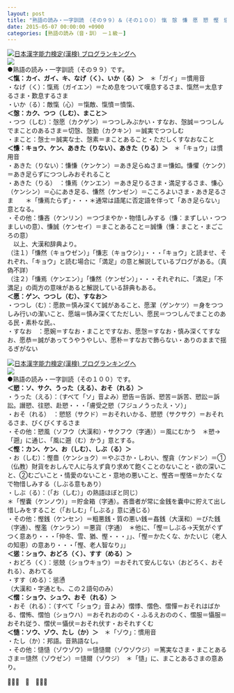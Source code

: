 ```yaml
---
layout: post
title: "熟語の読み・一字訓読　（その９９）＆（その１００）　愾　愨　慊　愿　愬　慳　慫　慥　　"
date: 2015-05-07 00:00:00 +0900
categories: [熟語の読み（音・訓）　ー１級－]
---
```


[![](/syuusyuu9701/assets/images/熟語の読み・一字訓読-（その９９）＆（その１００）-愾-愨-慊-愿-愬-慳-慫-慥--br_c_3028_1.gif)](http://blog.with2.net/link.php?1659096:3028 "日本漢字能力検定(漢検) ブログランキングへ")[日本漢字能力検定(漢検) ブログランキングへ](http://blog.with2.net/link.php?1659096:3028)  
![](/syuusyuu9701/assets/images/熟語の読み・一字訓読-（その９９）＆（その１００）-愾-愨-慊-愿-愬-慳-慫-慥--c765c7aadd0cb0bb8a5320f300805746.png)  
●熟語の読み・一字訓読（その９９）です。  
**＜愾：カイ、ガイ、キ、なげ（く）、いか（る）＞**　＊「ガイ」＝慣用音  
・なげ（く）：愾焉（ガイエン）＝ため息をついて嘆息するさま、愾然＝太息するさま・歎息するさま  
・いか（る）：敵愾（心）＝愾敵、愾憤＝憤愾、  
**＜愨：カク、つつ（しむ）、まこと＞**  
・つつ（しむ）：愨愿（カクゲン）＝つつしみぶかい・すなお、愨誠＝つつしんでまことのあるさま＝切愨、愨勤（カクキン）＝誠実でつつしむ  
・まこと：愨士＝誠実な士、愨素＝まことあること・ただしくすなおなこと  
**＜慊：キョウ、ケン、あきた（りない）、あきた（りる）＞**　＊「キョウ」は慣用音  
・あきた（りない）：慊慊（ケンケン）＝あき足らぬさま＝慊如。慊懼（ケンク）＝あき足らずにつつしみおそれること  
・あきた（りる）　：慊焉（ケンエン）＝あき足りるさま・満足するさま、慊心（ケンシン）＝心にあき足る、慊然（ケンゼン）＝こころよいさま・あき足るさま　　＊「慊焉たらず」・・・＊通常は語尾に否定語を伴って「あき足らない」意となる。  
・その他：慊吝（ケンリン）＝つづまやか・物惜しみする（慊：まずしい・つつましいの意）、慊誠（ケンセイ）＝まことあること＝誠慊（慊：まこと・まごころの意）  
　以上、大漢和辞典より。  
（注１）「慊然（キョウゼン）」「慊志（キョウシ）」・・・「キョウ」と読ませ、それぞれ、「キョウ」と読む場合に「満足」の意と解説しているブログがある。（真偽不詳）  
（注２）「慊焉（ケンエン）」「慊然（ケンゼン）」・・・それぞれに、「満足」「不満足」の両方の意味があると解説している辞典もある。  
**＜愿：ゲン、つつし（む）、すなお＞**  
・つつし（む）：愿款＝慎み深くて誠があること、愿潔（ゲンケツ）＝身をつつしみ行いの潔いこと、愿端＝慎み深くてただしい、愿民＝つつしんでまことのある民・素朴な民。、  
・すなお　：愿婉＝すなお・まことですなお、愿愨＝すなお・慎み深くてすなお、愿恭＝誠があってうやうやしい、愿朴＝すなおで飾らない・ありのままで揺るぎがない  
  
[![](/syuusyuu9701/assets/images/熟語の読み・一字訓読-（その９９）＆（その１００）-愾-愨-慊-愿-愬-慳-慫-慥--br_c_3028_1.gif)](http://blog.with2.net/link.php?1659096:3028 "日本漢字能力検定(漢検) ブログランキングへ")[日本漢字能力検定(漢検) ブログランキングへ](http://blog.with2.net/link.php?1659096:3028)  
![](/syuusyuu9701/assets/images/熟語の読み・一字訓読-（その９９）＆（その１００）-愾-愨-慊-愿-愬-慳-慫-慥--001eeec499959360b6e2b3a647d83f29.png)  
●熟語の読み・一字訓読（その１００）です。  
**＜愬：ソ、サク、うった（える）、おそ（れる）＞**  
・うった（える）：（すべて「ソ」音よみ）愬告＝告訴、愬苦＝訴苦、愬訟＝訴訟。譖愬、往愬、赴愬・・・「膚受之愬（フジュノうったえ・ソ）」  
・おそ（れる）　：愬怒（サクド）＝おそれいかる、愬愬（サクサク）＝おそれるさま、びくびくするさま  
・その他：愬風（ソフウ（大漢和）・サクフウ（字通））＝風にむかう　＊愬→「遡」に通じ、「風に遡（む）かう」意とする。  
**＜慳：カン、ケン、お（しむ）、しぶ（る）＞**  
・お（しむ）：慳嗇（ケンショク）＝やぶさか・しわい、慳貪（ケンドン）＝①（仏教）財貨をおしんで人に与えず貪り求めて飽くことのないこと・欲の深いこと、②むごいこと・情愛のないこと・意地の悪いこと、慳吝＝慳悋＝かたくなで物惜しみする（しぶる意もあり）  
・しぶ（る）：（「お（しむ）」の熟語ほぼと同じ）  
＊「慳囊（ケンノウ）」＝貯金箱（字通）。吝嗇者が常に金銭を囊中に貯えて出し惜しみをすること（「おしむ」「しぶる」意に通じる）  
・その他：慳銭（ケンセン）＝粗悪銭・質の悪い銭＝姦銭（大漢和）＝びた銭（字通）、慳濫（ケンラン）＝悪貨（字通）　＊他に、「慳＝しぶる→天気がぐずつく意あり・・・「仲冬、雪、猶、慳・・・」」、「慳＝かたくな、かたいじ（老人の知恵）の意あり・・・「慳、老人智なり」」  
**＜慫：ショウ、おどろ（く）、すす（める）＞**  
・おどろ（く）：慫兢（ショウキョウ）＝おそれて安んじない（おどろく、おそれる）、あわてる  
・すす（める）：慫慂  
（大漢和・字通とも、この２語句のみ）  
**＜慴：ショウ、シュウ、おそ（れる）＞**  
・おそ（れる）：（すべて「ショウ」音よみ）慴悸、慴色、慴憚＝おそれはばかる、慴怖、慴怕（ショウハ）＝おそれおののく・ふるえおののく、慴服＝懾服＝おそれ従う、慴伏＝懾伏＝おそれ伏す・おそれすくむ  
**＜慥：ソウ、ゾウ、たし（か）＞**　＊「ゾウ」：慣用音  
・たし（か）：邦語。音熟語なし。  
・その他：慥慥（ゾウゾウ）＝慥慥爾（ゾウゾウジ）＝篤実なさま・まことあるさま＝慥然（ゾウゼン）＝慥爾（ゾウジ）　＊「慥」に、まことあるさまの意あり。  
  
👋👋👋　🐑　👋👋👋  
  
